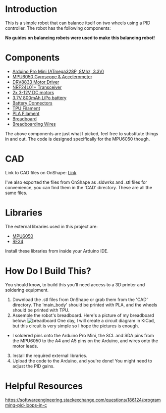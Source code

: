 # Introduction
This is a simple robot that can balance itself on two wheels using a PID
controller. The robot has the following components:

**No guides on balancing robots were used to make this balancing robot!**

# Components
* [Arduino Pro Mini (ATmega328P, 8Mhz, 3.3V)](https://www.amazon.com/HiLetgo-ATmega328P-Oscillator-Compatible-ATmega128/dp/B07RS911JD/ref=sr_1_3?crid=2N14IKG33WL1A&dib=eyJ2IjoiMSJ9.3cETzf54YDlehGHQvoVDiVIiaq1bia3T7lTLmCs7mIcSlOa0pWSL9nXmIEUP8gyyo6spETrA5HDImmJux9nAyGKNxosgedaMHdG7-1u3t_bkqQf1-7y6-f_s4SHTNdhGFsOmJBmApuRD0T7G_YNa-p-C_cqFzspjWikgrqU6B1qU3Fgut7wr3E-5evWR2WtKvV8gRjU8zD4TPHOGfYbysRZ8oLB_Al4iifvydBplh98.WnHgBaJiBwQoLxha3gJAJ-c6l6i3cqrWoPRuc3sGZS8&dib_tag=se&keywords=arduino+pro+mini+3.3v&qid=1708925395&sprefix=arduino+pro+mini+3.3v%2Caps%2C97&sr=8-3)
* [MPU6050 Gyroscope & Accelerometer](https://www.amazon.com/HiLetgo-MPU-6050-Accelerometer-Gyroscope-Converter/dp/B00LP25V1A/ref=sr_1_3?dib=eyJ2IjoiMSJ9.nQ-HfKOFyZoszrV3cxLK6tLh71T4Dx8jkRlVGhGj_VzjnSkvuXzmbbgUXBfehuXg3dih42B-7O1e6pJ_wmbfq76REDHKtJKewAQCtpUypxHodrL-S_GwIp18RxsDtGfIcqfywNxuynlRYx6n1pP_PK4IOHcAe4MN5HbExyxhNhFgCpgvBUFmUPf0Cv66A55IlmCTEX_MMONaZ2Gx4kgC6iC0wl3dfgpNBaHqXvDAwOw.nf-8SXZoMJ1_ZYF1pTAoX2Mb4sRbFjZRSehs2KHyZfI&dib_tag=se&keywords=mpu6050&qid=1708925361&sr=8-3)
* [DRV8833 Motor Driver](https://www.amazon.com/KOOBOOK-DRV8833-Module-Bridge-Controller/dp/B07S4FVY9M/ref=sr_1_4?crid=38J93BG8Z65YF&dib=eyJ2IjoiMSJ9.dp6vuxGaxaC_fGaKSoR8TQxSFrwQAQhvq51mfcB7K3f16QGxkBICIWue9JGpP9x2PG9Ylr2obsoKdojVFgRGOPPaZehAQc3bid1lH10X-Agk6QnV20Gb9Mm67Y-gOxO7u0WPkDjBzK4_lc9xsd787o1wXwoFeM9-P5tY_eYIsFJByRuSshUL3en3VpWLiQHc.R4_3ql7e0FcPt8D_EuwfK8fC8616P_uY3xZO8QcoLlk&dib_tag=se&keywords=drv8833&qid=1708925335&s=hi&sprefix=drv8833%2Ctools%2C90&sr=1-4)
* [NRF24L01+ Transceiver](https://www.amazon.com/HiLetgo-NRF24L01-Wireless-Transceiver-Module/dp/B00LX47OCY/ref=sr_1_3?crid=2C2DYI2LY0S2N&dib=eyJ2IjoiMSJ9.QUJu9P7emtcMKxUO2DrtdXt4uXEZhvwWqaOctTjonANpBEdCc8Frk0AAZL3Thdsn1h_z7JQ50CiF6QJPXY-HlWeG-CybzILcOkQpC3_ur_S4GOGJNfdTUCbRX48pDtSRhRSSphxfTgqjYyTOC1gPcuSh_08gnAm4LwiimAWdbI_AgsYunSaxhgxYPo8K31SAbLbcF20GhNW7JSxsl65IpjMek_pVFvvks12cqEnUNW6-C66VmsuhM5wQEF-anpGFPy6AvZO0VPllnANotgqOO_FD-qyNZTyvxrMpZvRatIc.25kXNKWOcxNgYiAKsMev3QXyfP0JlmtocFIKHd14Fmg&dib_tag=se&keywords=nrf24l01%2B&qid=1708926122&s=electronics&sprefix=nrf24l01%2B%2Celectronics%2C88&sr=1-3)
* [2x 3-12V DC motors](https://www.amazon.com/gp/product/B07Q2QZQ7Y)
* [3.7V 800mAh LiPo battery](https://www.amazon.com/gp/product/B08GZ3VZ82/ref=ppx_yo_dt_b_search_asin_title?ie=UTF8&psc=1)
* [Battery Connectors](https://www.amazon.com/gp/product/B07YQY9V6F/ref=ppx_yo_dt_b_search_asin_title?ie=UTF8&psc=1)
* [TPU Filament](https://www.amazon.com/gp/product/B01M9AXXZD/ref=ppx_yo_dt_b_search_asin_title?ie=UTF8&psc=1)
* [PLA Filament](https://www.amazon.com/gp/product/B07PGZNM34/ref=ppx_yo_dt_b_search_asin_title?ie=UTF8&psc=1)
* [Breadboard](https://www.amazon.com/gp/product/B07LFD4LT6/ref=ppx_yo_dt_b_search_asin_title?ie=UTF8&psc=1)
* [Breadboarding Wires](https://www.amazon.com/gp/product/B08YRGVYPV/ref=ppx_yo_dt_b_search_asin_title?ie=UTF8&psc=1)

The above components are just what I picked, feel free to substitute things in
and out. The code is designed specifically for the MPU6050 though.

# CAD
Link to CAD files on OnShape: [Link](https://cad.onshape.com/documents/7b9b6fda841dd45178915373/w/32f2686a3b4c95e17893e537/e/a7000d906e6f19a225cac0ee?renderMode=0&uiState=65dc20009a3c5b36286aaa91)

I've also exported the files from OnShape as .sldwrks and .stl files for
convenience, you can find them in the 'CAD' directory. These are all the same
files.

# Libraries
The external libraries used in this project are:
* [MPU6050](https://github.com/jrowberg/i2cdevlib/tree/master/Arduino/MPU6050)
* [RF24](https://www.arduino.cc/reference/en/libraries/rf24/) 

Install these libraries from inside your Arduino IDE.

# How Do I Build This?

You should know, to build this you'll need access to a 3D printer and soldering
equipment.

1. Download the .stl files from OnShape or grab them from the 'CAD' directory. The 'main_body' should be printed with PLA, and the wheels should be printed with TPU.
2. Assemble the robot's breadboard. Here's a picture of my breadboard below:
![breadboard](pics/top.png)
One day, I will create a circuit diagram in KiCad, but this circuit is very
simple so I hope the pictures is enough.
 * I soldered pins onto the Arduino
 Pro Mini, the SCL and SDA pins from the MPU6050 to the A4 and A5 pins on the
 Arduino, and wires onto the motor leads.
3. Install the required external libraries.
4. Upload the code to the Arduino, and you're done! You might need to adjust the
PID gains.

# Helpful Resources
https://softwareengineering.stackexchange.com/questions/186124/programming-pid-loops-in-c
